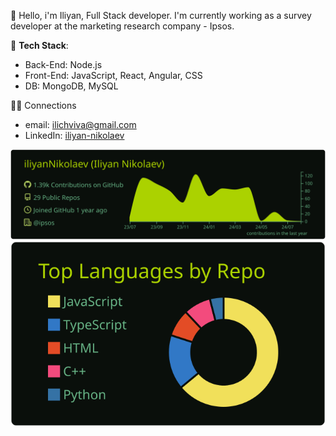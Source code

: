 👋 Hello, i'm Iliyan, Full Stack developer. I'm currently working as a survey developer at the marketing research company - Ipsos.

🔧 **Tech Stack**:
- Back-End: Node.js
- Front-End: JavaScript, React, Angular, CSS
- DB: MongoDB, MySQL

👨‍💻 Connections
* email: ilichviva@gmail.com
* LinkedIn: [iliyan-nikolaev](https://www.linkedin.com/in/iliyan-nikolaev-75840b259/)

[![](https://raw.githubusercontent.com/iliyanNikolaev/stats-in-readme/master/profile-summary-card-output/merko/0-profile-details.svg)](https://github.com/vn7n24fzkq/github-profile-summary-cards)
[![](https://raw.githubusercontent.com/iliyanNikolaev/stats-in-readme/master/profile-summary-card-output/merko/1-repos-per-language.svg)](https://github.com/vn7n24fzkq/github-profile-summary-cards) 









